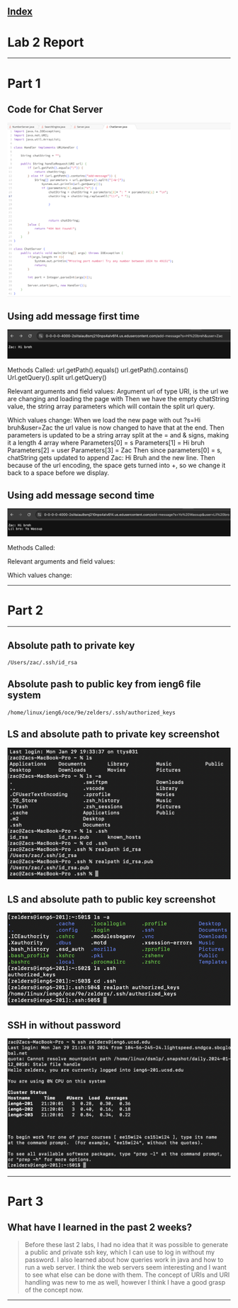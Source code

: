 
[Index](https://zcashe.github.io/cse15l-lab-reports/index.html)
---
# Lab 2 Report 
---
# Part 1
## Code for Chat Server
![Image](assets/Lab2-chatServer.png)

## Using add message first time
![Image](assets/Lab2-Message2.png)

Methods Called: url.getPath().equals()
url.getPath().contains()
Url.getQuery().split
url.getQuery()



Relevant arguments and field values:
Argument url of type URI, is the url we are changing and loading the page with
Then we have the empty chatString value, the string array parameters which will contain the split url query.


Which values change:
When we load the new page with out ?s=Hi bruh&user=Zac
the url value is now changed to have that at the end. 
Then parameters is updated to be a string array split at the = and & signs, making it a length 4 array where
Parameters[0] = s
Parameters[1] = Hi bruh
Parameters[2] = user
Parameters[3] = Zac
Then since parameters[0] = s, chatString gets updated
to append Zac: Hi Bruh and the new line.
Then because of the url encoding, the space gets turned into +, so we change it back to a space before we display.

## Using add message second time
![Image](assets/Lab2-Message1.png)

Methods Called:

Relevant arguments and field values:

Which values change:




---

# Part 2
---
## Absolute path to private key 
```
/Users/zac/.ssh/id_rsa
```


## Absolute pash to public key from ieng6 file system
```
/home/linux/ieng6/oce/9e/zelders/.ssh/authorized_keys
```
## LS and absolute path to  private key screenshot 
![Image](assets/Lab2-filepath.png)
## LS and absolute path to public key screenshot
![Image](assets/Lab2-publicKey.png)

## SSH in without password
![Image](assets/Lab2-ssh.png)

---
# Part 3
## What have I learned in the past 2 weeks?
> Before these last 2 labs, I had no idea that it was possible to generate a public and private ssh key, which I can use to log in without my password. I also learned about how queries work in java and how to run a web server. I think the web servers seem interesting and I want to see what else can be done with them. The concept of URIs and URI handling was new to me as well, however I think I have a good grasp of the concept now.
---
